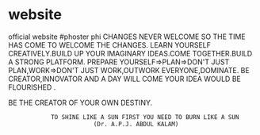 # website
official website
#phoster phi
 CHANGES NEVER WELCOME SO THE TIME HAS COME TO WELCOME THE CHANGES.
 LEARN YOURSELF CREATIVELY.BUILD UP YOUR IMAGINARY IDEAS.COME TOGETHER.BUILD A STRONG PLATFORM.
 PREPARE YOURSELF=>PLAN=>DON'T JUST PLAN,WORK=>DON'T JUST WORK,OUTWORK EVERYONE,DOMINATE.
 BE CREATOR,INNOVATOR AND A DAY WILL COME YOUR IDEA WOULD BE FLOURISHED .
 
 BE THE CREATOR OF YOUR OWN DESTINY.
   
                TO SHINE LIKE A SUN FIRST YOU NEED TO BURN LIKE A SUN
                            (Dr. A.P.J. ABDUL KALAM)
